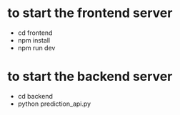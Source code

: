 
# to start the frontend server #

- cd frontend
- npm install
- npm run dev

# to start the backend server #

- cd backend
- python prediction_api.py
